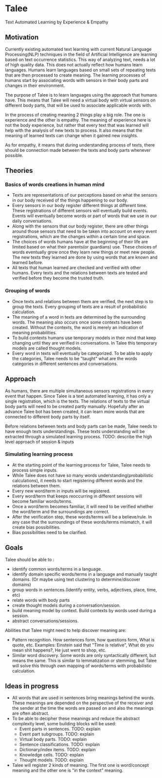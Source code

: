 # Talee
Text Automated Learning by Experience &amp; Empathy

## Motivation
Currently existing automated text learning with current Natural Language Processing(NLP) techniques in the field of Artificial Intelligence are learning based on text occurrence statistics. This way of analyzing text, needs a lot of high quality data. This does not actually reflect how humans learn languages. Humans learn languages based on small sets of repeating texts that are then processed to create meaning. The learning processes of humans start by associating words with sensors in their body parts and changes in their environment.

The purpose of Talee is to learn languages using the approach that humans have. This means that Talee will need a virtual body with virtual sensors on different body parts, that will be used to associate applicable words with. 

In the process of creating meaning 2 things play a big role. The one is experience and the other is empathy. The meaning of experience here is not the body experience, but rather that every text that was learned will help with the analysis of new texts to process. It also means that the meaning of learned texts can change when it gained new insights. 

As for empathy, it means that during understanding process of texts, there should be connection made between the texts and body parts whenever possible.

## Theories
### Basics of words creations in human mind
- Texts are representations of our perceptions based on what the sensors in our body received of the things happening to our body.
- Every sensors in our body register different things at different time. These registrations of different sensors will eventually build events. Events will eventually become words or part of words that we use in our daily conversations.
- Along with the sensors that our body register, there are other things around those sensors that need to be taken into account on every event registrations, which are the changes within a certain time and space.
- The choices of words humans have at the beginning of their life are limited based on what their parents(or guardians) use. These choices of words eventually grow once they learn new things or meet new people. The new texts they learned are done by using words that are known and learned before.
- All texts that human learned are checked and verified with other humans. Every texts and the relations between texts are tested and verified before they become the trusted truth.

### Grouping of words
- Once texts and relations between them are verified, the next step is to group the texts. Every grouping of texts are a result of probabilistic calculation.
- The meaning of a word in texts are determined by the surrounding words. The meaning also occurs once some contexts have been created. Without the contexts, the word is merely an indication of meaning probabilities.
- To build contexts humans use temporary models in their mind that keep changing until they are verified in conversations. In Talee this temporary models are called thought models.
- Every word in texts will eventually be categorized. To be able to apply the categories, Talee needs to be "taught" what are the words categories in different sentences and conversations.

## Approach
As humans, there are multiple simultaneous sensors registrations in every event that happen. Since Talee is a text automated learning, it has only a single registration, which is the texts. The relations of texts to the virtual body parts will need to be created partly manually. Hopefully after an advance Talee bot has been created, it can learn more words that are connected to different body parts by itself.

Before relations between texts and body parts can be made, Talee needs to have enough texts understandings. These texts understanding will be extracted through a simulated learning process.
TODO: describe the high level approach of session & inputs

### Simulating learning process
- At the starting point of the learning process for Talee, Talee needs to process simple inputs.
- While Talee does not have so many words understanding(probabilistic calculations), it needs to start registering different words and the relations between them.
- Every new word/term in inputs will be registered.
- Every word/term that keeps reoccurring in different sessions will become familiar words/terms.
- Once a word/term becomes familiar, it will need to be verified whether the word/term and the surroundings are correct.
- After the verification step, these words/terms will be a believe/rule. In any case that the surroundings of these words/terms mismatch, it will create bias possibilities.
- Bias possibilities need to be clarified.  

## Goals
Talee should be able to :
- identify common words/terms in a language.
- identify domain specific words/terms in a language and manually taught domains. (Or maybe using text clustering to determine/discover domains)
- group words in sentences.(Identify entity, verbs, adjectives, place, time, etc)
- relate words with body parts
- create thought models during a conversation/session.
- build meaning model by context. Build contexts by words used during a session.
- abstract conversations/sessions.

Abilities that Talee might need to help discover meaning are:
- Pattern recognition. How sentences form, how questions form, What is quote, etc. Examples: Einstein said that "Time is relative", What do you mean shit happens?, He just went to shop, etc.
- Similar word discovery. Some words are only syntactically different, but means the same. This is similar to lemmatization or stemming, but Talee will solve this through own mapping of words/terms with probabilistic calculation.
 
 
## Ideas in progress
- All words that are used in sentences bring meanings behind the words. These meanings are depended on the perspective of the receiver and the sender at the time the words are passed on and also the meanings are often abstract.
- To be able to decipher these meanings and reduce the abstract complexity level, some building blocks will be used: 
  - Event parts in sentences. TODO: explain
  - Event part subgroups. TODO: explain
  - Virtual body parts. TODO: explain
  - Sentence classifications. TODO: explain
  - Dictionary/index items. TODO: explain
  - Knowledge cells. TODO: explain
  - Thought models. TODO: explain
- Talee will register 2 kinds of meaning. The first one is word/concept meaning and the other one is "in the context" meaning.
 

